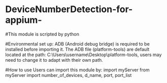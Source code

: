 # DeviceNumberDetection-for-appium-

#This module is scripted by python 

#Environmental set up:
ADB (Android debug bridge) is required to be installed before importing it. 
The ADB file (platform-tools) are default located at the path: C:\\Users\\username\\Desktop\\platform-tools, users may need to change it to adapt with their own path.

#How to use
Users can import this module by: 
import myServer
from myServer import number_of_devices, d_name, port, port_list 
